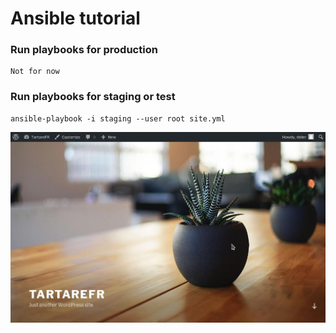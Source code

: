 # Ansible tutorial

### Run playbooks for production

    Not for now
    
### Run playbooks for staging or test

    ansible-playbook -i staging --user root site.yml

![Wordpress Screenshot](/wordpress-freshinstall-screenshot.jpeg)
